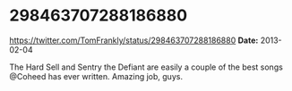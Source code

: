 # 298463707288186880
https://twitter.com/TomFrankly/status/298463707288186880
**Date:** 2013-02-04

The Hard Sell and Sentry the Defiant are easily a couple of the best songs @Coheed has ever written. Amazing job, guys.
